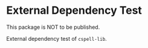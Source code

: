 # External Dependency Test

This package is NOT to be published.

External dependency test of `cspell-lib`.

